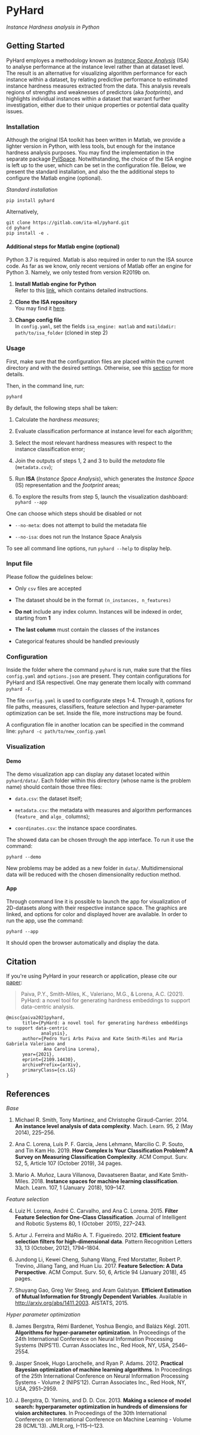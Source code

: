 <!--
[![Binder](https://mybinder.org/badge_logo.svg)](https://mybinder.org/v2/gl/ita-ml%2Finstance-hardness/binder?filepath=notebooks%2F)
[![made-with-python](https://img.shields.io/badge/Made%20with-Python-1f425f.svg)](https://www.python.org/)
[![PyPI license](https://img.shields.io/pypi/l/ansicolortags.svg)](https://en.wikipedia.org/wiki/MIT_License)
-->

# PyHard

_Instance Hardness analysis in Python_

<!--![picture](docs/img/circle-fs.png)-->

## Getting Started

PyHard employes a methodology known as [_Instance Space Analysis_](https://github.com/andremun/InstanceSpace) (ISA) to analyse performance at the instance level rather than at dataset level. The result is an alternative for visualizing algorithm performance for each instance within a dataset, by relating predictive performance to estimated instance hardness measures extracted from the data. This analysis reveals regions of strengths and weaknesses of predictors (aka _footprints_), and highlights individual instances within a  dataset that warrant further investigation, either due to their unique properties or potential data quality issues.


### Installation
Although the original ISA toolkit has been written in Matlab, we provide a lighter version in Python, with less tools, but enough for the instance hardness analysis purposes. You may find the implementation in the separate package [PyISpace](https://gitlab.com/ita-ml/pyispace). Notwithstanding, the choice of the ISA engine is left up to the user, which can be set in the configuration file. Below, we present the standard installation, and also the the additional steps to configure the Matlab engine (optional).

_Standard installation_

```
pip install pyhard
```


Alternatively,
```
git clone https://gitlab.com/ita-ml/pyhard.git
cd pyhard
pip install -e .
```


#### Additional steps for Matlab engine (optional)

Python 3.7 is required. Matlab is also required in order to run the ISA source code. As far as we know, only recent versions of Matlab offer an engine for Python 3. Namely, we only tested from version R2019b on.

<!--Alternatively, take a look at [_Graphene_](https://gitlab.com/ita-ml/graphene), the Instance Hardness Analytics Tool. Matlab, and even Python, are not required in this case!-->

1. __Install Matlab engine for Python__  
Refer to this [link](https://www.mathworks.com/help/matlab/matlab_external/install-the-matlab-engine-for-python.html), which contains detailed instructions.

2. __Clone the ISA repository__  
You may find it [here](https://github.com/andremun/InstanceSpace).

3. __Change config file__  
In `config.yaml`, set the fields `isa_engine: matlab` and `matildadir: path/to/isa_folder` (cloned in step 2)


### Usage

First, make sure that the configuration files are placed within the current directory and with the desired settings. Otherwise, see this [section](#configuration) for more details.

Then, in the command line, run:

```
pyhard
```

By default, the following steps shall be taken:

1. Calculate the _hardness measures_;

2. Evaluate classification performance at instance level for each algorithm;

3. Select the most relevant hardness measures with respect to the instance classification error;

4. Join the outputs of steps 1, 2 and 3 to build the _metadata_ file (`metadata.csv`);

5. Run __ISA__ (_Instance Space Analysis_), which generates the _Instance Space_ (IS) representation and the _footprint_ areas;

6. To explore the results from step 5, launch the visualization dashboard:  
``pyhard --app``


One can choose which steps should be disabled or not

* `--no-meta`: does not attempt to build the metadata file

* `--no-isa`: does not run the Instance Space Analysis


To see all command line options, run `pyhard --help` to display help.


### Input file

Please follow the guidelines below:

* Only `csv` files are accepted

* The dataset should be in the format `(n_instances, n_features)`

* **Do not** include any index column. Instances will be indexed in order, starting from **1**

* **The last column** must contain the classes of the instances

* Categorical features should be handled previously


### Configuration

Inside the folder where the command `pyhard` is run, make sure that the files `config.yaml` and `options.json` are present. They contain configurations for PyHard and ISA respectivel. One may generate them locally with command `pyhard -F`.

The file `config.yaml` is used to configurate steps 1-4. Through it, options for file paths, measures, classifiers, feature selection and hyper-parameter optimization can be set. Inside the file, more instructions may be found.

A configuration file in another location can be specified in the command line: 
`pyhard -c path/to/new_config.yaml`


### Visualization

#### Demo

<!--![picture](docs/img/demo.png)-->

The demo visualization app can display any dataset located within `pyhard/data/`. Each folder within this directory (whose name is the problem name) should contain those three files:

- `data.csv`: the dataset itself;

- `metadata.csv`: the metadata with measures and algorithm performances (`feature_` and `algo_` columns);

- `coordinates.csv`: the instance space coordinates.

The showed data can be chosen through the app interface. To run it use the command:

```
pyhard --demo
```

New problems may be added as a new folder in `data/`. Multidimensional data will be reduced with the chosen dimensionality reduction method.

#### App

<!--![picture](docs/img/animation.gif)-->

Through command line it is possible to launch the app for visualization of 2D-datasets along with their respective instance space. The graphics are linked, and options for color and displayed hover are available. In order to run the app, use the command:

```
pyhard --app
```

It should open the browser automatically and display the data.


## Citation

If you're using PyHard in your research or application, please cite our [paper](https://arxiv.org/abs/2109.14430):

> Paiva, P.Y., Smith-Miles, K., Valeriano, M.G., & Lorena, A.C. (2021). PyHard: a novel tool for generating hardness embeddings to support data-centric analysis.

```
@misc{paiva2021pyhard,
      title={PyHard: a novel tool for generating hardness embeddings to support data-centric 
             analysis}, 
      author={Pedro Yuri Arbs Paiva and Kate Smith-Miles and Maria Gabriela Valeriano and 
              Ana Carolina Lorena},
      year={2021},
      eprint={2109.14430},
      archivePrefix={arXiv},
      primaryClass={cs.LG}
}
```


## References

_Base_

1. Michael R. Smith, Tony Martinez, and Christophe Giraud-Carrier. 2014. __An instance level analysis of data complexity__. Mach. Learn. 95, 2 (May 2014), 225–256.

2. Ana C. Lorena, Luís P. F. Garcia, Jens Lehmann, Marcilio C. P. Souto, and Tin Kam Ho. 2019. __How Complex Is Your Classification Problem? A Survey on Measuring Classification Complexity__. ACM Comput. Surv. 52, 5, Article 107 (October 2019), 34 pages.

3. Mario A. Muñoz, Laura Villanova, Davaatseren Baatar, and Kate Smith-Miles. 2018. __Instance spaces for machine learning classification__. Mach. Learn. 107, 1 (January   2018), 109–147.

_Feature selection_

4. Luiz H. Lorena, André C. Carvalho, and Ana C. Lorena. 2015. __Filter Feature Selection for One-Class Classification__. Journal of Intelligent and Robotic Systems 80, 1 (October   2015), 227–243.

5. Artur J. Ferreira and MáRio A. T. Figueiredo. 2012. __Efficient feature selection filters for high-dimensional data__. Pattern Recognition Letters 33, 13 (October, 2012), 1794–1804.

6. Jundong Li, Kewei Cheng, Suhang Wang, Fred Morstatter, Robert P. Trevino, Jiliang Tang, and Huan Liu. 2017. __Feature Selection: A Data Perspective__. ACM Comput. Surv. 50, 6, Article 94 (January 2018), 45 pages.

7. Shuyang Gao, Greg Ver Steeg, and Aram Galstyan. __Efficient Estimation of Mutual Information for Strongly Dependent Variables__. Available in http://arxiv.org/abs/1411.2003. AISTATS, 2015.

_Hyper parameter optimization_

8. James Bergstra, Rémi Bardenet, Yoshua Bengio, and Balázs Kégl. 2011. __Algorithms for hyper-parameter optimization__. In Proceedings of the 24th International Conference on Neural Information Processing Systems (NIPS’11). Curran Associates Inc., Red Hook, NY, USA, 2546–2554.

9. Jasper Snoek, Hugo Larochelle, and Ryan P. Adams. 2012. __Practical Bayesian optimization of machine learning algorithms__. In Proceedings of the 25th International Conference on Neural Information Processing Systems - Volume 2 (NIPS’12). Curran Associates Inc., Red Hook, NY, USA, 2951–2959.
  
10. J. Bergstra, D. Yamins, and D. D. Cox. 2013. __Making a science of model search: hyperparameter optimization in hundreds of dimensions for vision architectures__. In Proceedings of the 30th International Conference on International Conference on Machine Learning - Volume 28 (ICML’13). JMLR.org, I–115–I–123.
  
